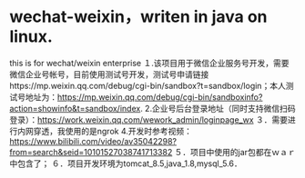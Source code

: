 # wechat-weixin，writen in java on linux.
this is for wechat/weixin enterprise
１.该项目用于微信企业服务号开发，需要微信企业号帐号，目前使用测试号开发，测试号申请链接https://mp.weixin.qq.com/debug/cgi-bin/sandbox?t=sandbox/login；本人测试号地址为：https://mp.weixin.qq.com/debug/cgi-bin/sandboxinfo?action=showinfo&t=sandbox/index.
2.企业号后台登录地址（同时支持微信扫码登录）：https://work.weixin.qq.com/wework_admin/loginpage_wx
３．需要进行内网穿透，我使用的是ngrok
4.开发时参考视频：https://www.bilibili.com/video/av35042298?from=search&seid=10101527038741713382
５．项目中使用的jar包都在ｗａｒ中包含了；
６．项目开发环境为tomcat_8.5,java_1.8,mysql_5.6．
